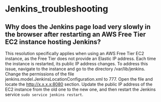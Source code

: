 # Jenkins_troubleshooting

## Why does the Jenkins page load very slowly in the browser after restarting an AWS Free Tier EC2 instance hosting Jenkins?

This resolution specifically applies when using an AWS Free Tier EC2 instance, as the Free Tier does not provide an Elastic IP address. Each time the instance is restarted, its public IP address changes. To address this issue, navigate to the instance and go to the directory /var/lib/jenkins. Change the permissions of the file jenkins.model.JenkinsLocationConfiguration.xml to 777. Open the file and locate the <jenkinsUrl>http://x.x.x.x:8080</jenkinsUrl> section. Update the public IP address of the EC2 instance from the old one to the new one, and then restart the Jenkins service `sudo service jenkins restart`.
